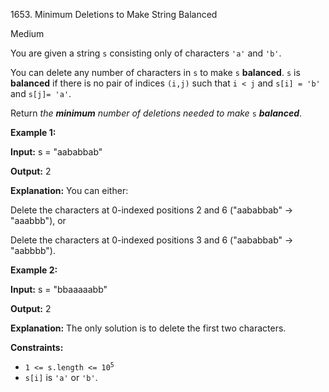 1653\. Minimum Deletions to Make String Balanced

Medium

You are given a string `s` consisting only of characters `'a'` and `'b'`.

You can delete any number of characters in `s` to make `s` **balanced**. `s` is **balanced** if there is no pair of indices `(i,j)` such that `i < j` and `s[i] = 'b'` and `s[j]= 'a'`.

Return _the **minimum** number of deletions needed to make_ `s` _**balanced**_.

**Example 1:**

**Input:** s = "aababbab"

**Output:** 2

**Explanation:** You can either:

Delete the characters at 0-indexed positions 2 and 6 ("aababbab" -> "aaabbb"), or 

Delete the characters at 0-indexed positions 3 and 6 ("aababbab" -> "aabbbb").

**Example 2:**

**Input:** s = "bbaaaaabb"

**Output:** 2

**Explanation:** The only solution is to delete the first two characters.

**Constraints:**

*   <code>1 <= s.length <= 10<sup>5</sup></code>
*   `s[i]` is `'a'` or `'b'`.